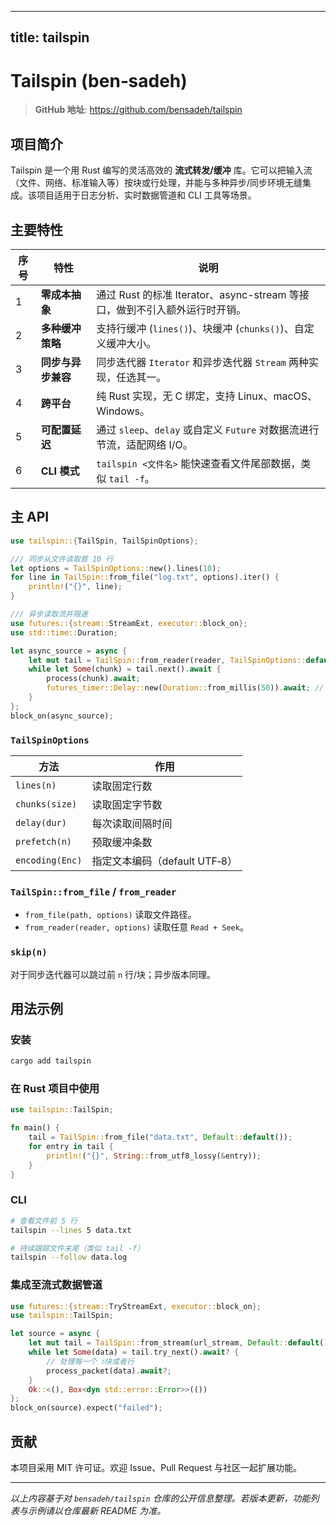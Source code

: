 
---
title: tailspin
---


# Tailspin (ben‑sadeh)

> **GitHub 地址**: <https://github.com/bensadeh/tailspin>

## 项目简介
Tailspin 是一个用 Rust 编写的灵活高效的 **流式转发/缓冲** 库。它可以把输入流（文件、网络、标准输入等）按块或行处理，并能与多种异步/同步环境无缝集成。该项目适用于日志分析、实时数据管道和 CLI 工具等场景。

## 主要特性

| 序号 | 特性 | 说明 |
|------|------|------|
| 1 | **零成本抽象** | 通过 Rust 的标准 Iterator、async-stream 等接口，做到不引入额外运行时开销。 |
| 2 | **多种缓冲策略** | 支持行缓冲 (`lines()`)、块缓冲 (`chunks()`)、自定义缓冲大小。 |
| 3 | **同步与异步兼容** | 同步迭代器 `Iterator` 和异步迭代器 `Stream` 两种实现，任选其一。 |
| 4 | **跨平台** | 纯 Rust 实现，无 C 绑定，支持 Linux、macOS、Windows。 |
| 5 | **可配置延迟** | 通过 `sleep`、`delay` 或自定义 `Future` 对数据流进行节流，适配网络 I/O。 |
| 6 | **CLI 模式** | `tailspin <文件名>` 能快速查看文件尾部数据，类似 `tail -f`。 |

## 主 API

```rust
use tailspin::{TailSpin, TailSpinOptions};

/// 同步从文件读取首 10 行
let options = TailSpinOptions::new().lines(10);
for line in TailSpin::from_file("log.txt", options).iter() {
    println!("{}", line);
}

/// 异步读取流并限速
use futures::{stream::StreamExt, executor::block_on};
use std::time::Duration;

let async_source = async {
    let mut tail = TailSpin::from_reader(reader, TailSpinOptions::default().chunks(1024));
    while let Some(chunk) = tail.next().await {
        process(chunk).await;
        futures_timer::Delay::new(Duration::from_millis(50)).await; // 节流
    }
};
block_on(async_source);
```

### `TailSpinOptions`

| 方法 | 作用 |
|------|------|
| `lines(n)` | 读取固定行数 |
| `chunks(size)` | 读取固定字节数 |
| `delay(dur)` | 每次读取间隔时间 |
| `prefetch(n)` | 预取缓冲条数 |
| `encoding(Enc)` | 指定文本编码（default UTF‑8） |

### `TailSpin::from_file` / `from_reader`

- `from_file(path, options)` 读取文件路径。
- `from_reader(reader, options)` 读取任意 `Read + Seek`。

### `skip(n)`

对于同步迭代器可以跳过前 `n` 行/块；异步版本同理。

## 用法示例

### 安装

```bash
cargo add tailspin
```

### 在 Rust 项目中使用

```rust
use tailspin::TailSpin;

fn main() {
    tail = TailSpin::from_file("data.txt", Default::default());
    for entry in tail {
        println!("{}", String::from_utf8_lossy(&entry));
    }
}
```

### CLI

```bash
# 查看文件前 5 行
tailspin --lines 5 data.txt

# 持续跟踪文件末尾（类似 tail -f）
tailspin --follow data.log
```

### 集成至流式数据管道

```rust
use futures::{stream::TryStreamExt, executor::block_on};
use tailspin::TailSpin;

let source = async {
    let mut tail = TailSpin::from_stream(url_stream, Default::default());
    while let Some(data) = tail.try_next().await? {
        // 处理每一个 চ​块或者行
        process_packet(data).await?;
    }
    Ok::<(), Box<dyn std::error::Error>>(())
};
block_on(source).expect("failed");
```

## 贡献

本项目采用 MIT 许可证。欢迎 Issue、Pull Request 与社区一起扩展功能。

---

*以上内容基于对 `bensadeh/tailspin` 仓库的公开信息整理。若版本更新，功能列表与示例请以仓库最新 README 为准。*
